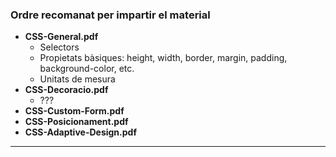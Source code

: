 ### Ordre recomanat per impartir el material

  - **CSS-General.pdf**
    - Selectors
    - Propietats bàsiques: height, width, border, margin, padding, background-color, etc.
    - Unitats de mesura
  - **CSS-Decoracio.pdf**
    - ???
  - **CSS-Custom-Form.pdf**
  - **CSS-Posicionament.pdf**
  - **CSS-Adaptive-Design.pdf**
---
